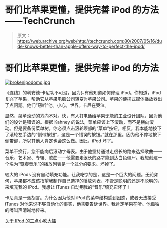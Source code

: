 # 哥们比苹果更懂，提供完善 iPod 的方法——TechCrunch

> 原文：<https://web.archive.org/web/http://techcrunch.com:80/2007/05/16/dude-knows-better-than-apple-offers-way-to-perfect-the-ipod/>

# 哥们比苹果更懂，提供完善 iPod 的方法

[![brokenipodomg.jpg](img/58d58550f6a5da3492db242abf555290.png)](https://web.archive.org/web/20210227131334/https://beta.techcrunch.com/wp-content/uploads/2007/05/brokenipodomg.jpg "brokenipodomg.jpg")

《连线》的利安德·卡尼功不可没，因为只有他知道如何修理 iPod。你知道，iPod 复兴了苹果，帮助它从苹果电脑公司转变为苹果公司。苹果的便携式媒体播放器出了点问题。他们“窃听”他。小心，世界，卡尼在哭泣。

显然，菜单滚动的方向不对。快，有人打电话给苹果无能的工业设计团队，因为他们的设计是错误的。根据 Kahney 的说法，菜单应该上下滚动，而不是横向滚动。但是要备份菜单树，你必须点击滚轮顶部的“菜单”按钮。相反，我本能地按下了滚轮左手边的“倒带按钮”，这是一个错误的按钮。”就在那里。因为他不停地按下倒带键，所以其他人肯定也会这么做。因此，iPod 坏了。

菜单不换行，您不能向后滚动字母表。由于他坚持通过走很长的路来选择歌曲——音乐、艺术家、专辑、歌曲——他需要走很长的路才能到达白色僵尸。我想创建一个名为“蹩脚音乐”的播放列表是一个过分的要求。坏掉了。

较大的 iPods 没有自动填充功能。让我吃惊的是，这是一个巨大的问题。无论如何，苹果都不应该指望我制作自己选择的播放列表，不管是聪明的还是不聪明的，来填充我的 iPod。我想让 iTunes 自动用我的“音乐”填充它坏了！

卡尼真是一派胡言。为什么因为他对 iPod 的菜单结构感到困惑，或者无法接受 iTunes 对他来说不够自动化的事实，他需要告诉世界。我肯定苹果在听。他孤独的嚎叫声清晰地传来。

[关于 IPod 的三点小吹大擂](https://web.archive.org/web/20210227131334/http://www.wired.com/gadgets/mac/commentary/cultofmac/2007/05/cultofmac_0515)